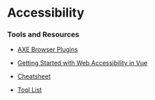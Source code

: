 # Accessibility

### Tools and Resources

* [AXE Browser Plugins](https://www.axe-core.org/)

* [Getting Started with Web Accessibility in Vue](https://medium.com/@emilymears/getting-started-with-web-accessibility-in-vue-17e2c4ea0842)

* [Cheatsheet](https://bitsofco.de/the-accessibility-cheatsheet/)

* [Tool List](https://css-tricks.com/accessibility-testing-tools/)





